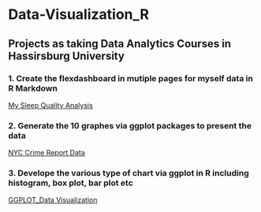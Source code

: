 # Data-Visualization_R

## Projects as taking Data Analytics Courses in Hassirsburg University 

### 1. Create the flexdashboard in mutiple pages for myself data in R Markdown 
[My Sleep Quality Analysis](https://htmlpreview.github.io/?https://github.com/wanlinglee0301/Data-Visualization_R/blob/master/My_Sleep_Analysis.html#page3)

### 2. Generate the 10 graphes via ggplot packages to present the data   
[NYC Crime Report Data](https://htmlpreview.github.io/?https://github.com/wanlinglee0301/Data-Visualization_R/blob/master/NYC_crime_v1.nb.html)

### 3. Develope the various type of chart via ggplot in R including histogram, box plot, bar plot etc
[GGPLOT_Data Visualization](https://htmlpreview.github.io/?https://github.com/wanlinglee0301/Data-Visualization_R/blob/master/visualization_v1.nb.html)
